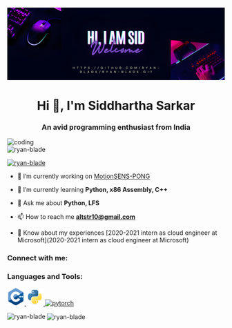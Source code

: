 ![logo](https://github.com/Ryan-Blade/Ryan-Blade/blob/bc21f24c155f9b855466ca26eaaf3e76e661aade/gallery(2).png)
<h1 align="center">Hi 👋, I'm Siddhartha Sarkar</h1>
<h3 align="center">An avid programming enthusiast from India</h3>

<img align="right" alt="coding" width="1000" src="https://media.tenor.com/3bTxZ4HdrysAAAAC/pixels-neon.gif">

<p align="left"> <img src="https://komarev.com/ghpvc/?username=ryan-blade&label=Profile%20views&color=0e75b6&style=flat" alt="ryan-blade" /> </p>

<p align="left"> <a href="https://github.com/ryo-ma/github-profile-trophy"><img src="https://github-profile-trophy.vercel.app/?username=ryan-blade" alt="ryan-blade" /></a> </p>

- 🔭 I’m currently working on [MotionSENS-PONG](https://github.com/Ryan-Blade/MotionSENS-PONG.git)

- 🌱 I’m currently learning **Python, x86 Assembly, C++**

- 💬 Ask me about **Python, LFS**

- 📫 How to reach me **altstr10@gmail.com**

- 📄 Know about my experiences [2020-2021 intern as cloud engineer at Microsoft](2020-2021 intern as cloud engineer at Microsoft)

<h3 align="left">Connect with me:</h3>
<p align="left">
</p>

<h3 align="left">Languages and Tools:</h3>
<p align="left"> <a href="https://www.w3schools.com/cpp/" target="_blank" rel="noreferrer"> <img src="https://raw.githubusercontent.com/devicons/devicon/master/icons/cplusplus/cplusplus-original.svg" alt="cplusplus" width="40" height="40"/> </a> <a href="https://www.python.org" target="_blank" rel="noreferrer"> <img src="https://raw.githubusercontent.com/devicons/devicon/master/icons/python/python-original.svg" alt="python" width="40" height="40"/> </a> <a href="https://pytorch.org/" target="_blank" rel="noreferrer"> <img src="https://www.vectorlogo.zone/logos/pytorch/pytorch-icon.svg" alt="pytorch" width="40" height="40"/> </a> </p>

<p><img align="left" src="https://github-readme-stats.vercel.app/api/top-langs?username=ryan-blade&show_icons=true&locale=en&layout=compact" alt="ryan-blade" /></p>

<p>&nbsp;<img align="center" src="https://github-readme-stats.vercel.app/api?username=ryan-blade&show_icons=true&locale=en" alt="ryan-blade" /></p>

